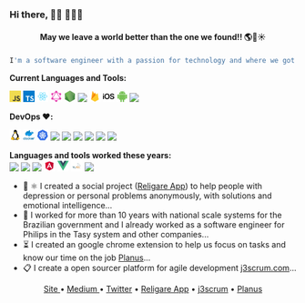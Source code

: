 ### Hi there, 👋🏼 👨🏻‍💻

<h4 align="center">May we leave a world better than the one we found!! 🌎🍃☀️</h4>

```bash
I'm a software engineer with a passion for technology and where we got to with it...
```

**Current Languages and Tools:**  

<code><img height="20" src="https://raw.githubusercontent.com/github/explore/80688e429a7d4ef2fca1e82350fe8e3517d3494d/topics/javascript/javascript.png"></code>
<code><img height="20" src="https://raw.githubusercontent.com/github/explore/80688e429a7d4ef2fca1e82350fe8e3517d3494d/topics/typescript/typescript.png"></code>
<code><img height="20" src="https://raw.githubusercontent.com/github/explore/80688e429a7d4ef2fca1e82350fe8e3517d3494d/topics/react/react.png"></code>
<code><img height="20" src="https://raw.githubusercontent.com/github/explore/5c058a388828bb5fde0bcafd4bc867b5bb3f26f3/topics/graphql/graphql.png"></code>
<code><img height="20" src="https://raw.githubusercontent.com/github/explore/80688e429a7d4ef2fca1e82350fe8e3517d3494d/topics/nodejs/nodejs.png"></code>
<code><img height="20" src="https://www.vectorlogo.zone/logos/mongodb/mongodb-icon.svg"></code>
<code><img height="20" src="https://raw.githubusercontent.com/github/explore/80688e429a7d4ef2fca1e82350fe8e3517d3494d/topics/firebase/firebase.png"></code>
<code><img height="20" src="https://raw.githubusercontent.com/github/explore/80688e429a7d4ef2fca1e82350fe8e3517d3494d/topics/ios/ios.png"></code>
<code><img height="20" src="https://raw.githubusercontent.com/github/explore/80688e429a7d4ef2fca1e82350fe8e3517d3494d/topics/android/android.png"></code>
<code><img height="20" src="https://www.vectorlogo.zone/logos/unity3d/unity3d-icon.svg"></code>


**DevOps ❤️:**  

<code><img height="20" src="https://raw.githubusercontent.com/github/explore/80688e429a7d4ef2fca1e82350fe8e3517d3494d/topics/linux/linux.png"></code>
<code><img height="20" src="https://raw.githubusercontent.com/github/explore/80688e429a7d4ef2fca1e82350fe8e3517d3494d/topics/docker/docker.png"></code>
<code><img height="20" src="https://raw.githubusercontent.com/github/explore/80688e429a7d4ef2fca1e82350fe8e3517d3494d/topics/kubernetes/kubernetes.png"></code>
<code><img height="20" src="https://www.vectorlogo.zone/logos/digitalocean/digitalocean-official.svg"></code>
<code><img height="20" src="https://www.vectorlogo.zone/logos/netlify/netlify-icon.svg"></code>
<code><img height="20" src="https://www.vectorlogo.zone/logos/heroku/heroku-icon.svg"></code>
<code><img height="20" src="https://www.vectorlogo.zone/logos/microsoft_azure/microsoft_azure-icon.svg"></code>
<code><img height="20" src="https://www.vectorlogo.zone/logos/amazon_aws/amazon_aws-icon.svg"></code>
<code><img height="20" src="https://www.vectorlogo.zone/logos/openshift/openshift-icon.svg"></code>


**Languages and tools worked these years:**  
<code><img height="20" src="https://www.vectorlogo.zone/logos/java/java-icon.svg"></code>
<code><img height="20" src="https://www.vectorlogo.zone/logos/php/php-icon.svg"></code>
<code><img height="20" src="https://www.vectorlogo.zone/logos/meteor/meteor-icon.svg"></code>
<code><img height="20" src="https://raw.githubusercontent.com/github/explore/80688e429a7d4ef2fca1e82350fe8e3517d3494d/topics/angular/angular.png"></code>
<code><img height="20" src="https://raw.githubusercontent.com/github/explore/80688e429a7d4ef2fca1e82350fe8e3517d3494d/topics/vue/vue.png"></code>
<code><img height="20" src="https://raw.githubusercontent.com/github/explore/80688e429a7d4ef2fca1e82350fe8e3517d3494d/topics/mysql/mysql.png"></code>
<code><img height="20" src="https://www.vectorlogo.zone/logos/oracle/oracle-ar21.svg"></code>



- 🔭  ⚛️  I created a social project (<a href="https://ruyjfs.com/religare" target="_blank">Religare App</a>) to help people with depression or personal problems anonymously, with solutions and emotional intelligence...
- 💼 I worked for more than 10 years with national scale systems for the Brazilian government and I already worked as a software engineer for Philips in the Tasy system and other companies...
- ⏳ I created an google chrome extension to help us focus on tasks and know our time on the job [Planus](https://chrome.google.com/webstore/detail/planus-meu-ponto-de-contr/ncghhkefmcigaaklbaanenhmpomlahli?hl=pt-BR&authuser=0)...
- 📋 I create a open sourcer platform for agile development [j3scrum.com](https://j3scrum.com)...


<p align="center">
  <a href="https://ruyjfs.com" target="_blank">Site </a> • 
  <a href="https://medium.com/@ruyjfs" target="_blank">Medium </a> • 
  <a href="https://twitter.com/ruyjfs" target="_blank">Twitter</a> • 
  <a href="https://religareapp.com" target="_blank">Religare App</a> • 
  <a href="https://j3scrum.com" target="_blank">j3scrum</a> • 
  <a href="https://chrome.google.com/webstore/detail/planus-meu-ponto-de-contr/ncghhkefmcigaaklbaanenhmpomlahli?hl=pt-BR&authuser=0" target="_blank">Planus</a> 
</p>


<!--
**ruyjfs/ruyjfs** is a ✨ _special_ ✨ repository because its `README.md` (this file) appears on your GitHub profile.

Here are some ideas to get you started:
- 🌱 I’m currently learning Elixir and Go...
- 🔭 I’m currently working on Religare App ...
- 🌱 I’m currently learning ...
- 👯 I’m looking to collaborate on ...
- 🤔 I’m looking for help with ...
- 💬 Ask me about ...
- 📫 How to reach me: ...
- 😄 Pronouns: ...
- ⚡ Fun fact: ...
- 💼  🚑  I'm currently working as a software engineer on Philips hospital projects...
-->
